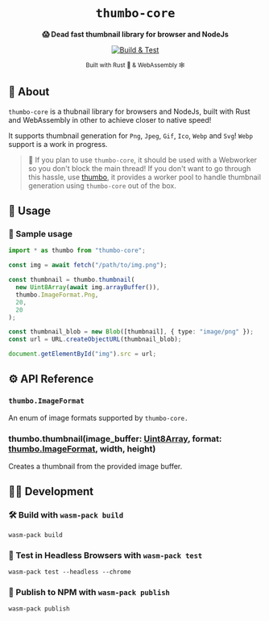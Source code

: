 <div align="center">

  <h1><code>thumbo-core</code></h1>

<strong> 😱 Dead fast thumbnail library for browser and NodeJs</strong>

[![Build & Test](https://github.com/ahkohd/thumbo-core/actions/workflows/build.yml/badge.svg)](https://github.com/ahkohd/thumbo-core/actions/workflows/build.yml)

<sub>Built with Rust 🦀 & WebAssembly 🕸</sub>

</div>

## 📖 About

`thumbo-core` is a thubnail library for browsers and NodeJs, built with Rust and WebAssembly in other to achieve closer to native speed!

It supports thumbnail generation for `Png`, `Jpeg`, `Gif`, `Ico`, `Webp` and `Svg`! `Webp` support is a work in progress.

> 📣 If you plan to use `thumbo-core`, it should be used with a Webworker so you don't block the main thread! If you don't want to go through this hassle, use [thumbo](https://github.com/ahkohd/thumbo), it provides a worker pool to handle thumbnail generation using `thumbo-core` out of the box.

## 🚴 Usage

### 🧪 Sample usage

```ts
import * as thumbo from "thumbo-core";

const img = await fetch("/path/to/img.png");

const thumbnail = thumbo.thumbnail(
  new Uint8Array(await img.arrayBuffer()),
  thumbo.ImageFormat.Png,
  20,
  20
);

const thumbnail_blob = new Blob([thumbnail], { type: "image/png" });
const url = URL.createObjectURL(thumbnail_blob);

document.getElementById("img").src = url;
```

## ⚙️ API Reference

### <span id="thumbo_image_format">`thumbo.ImageFormat`</span>

An enum of image formats supported by `thumbo-core.`

### <span id="thumbo_thumbnail">thumbo.thumbnail(image_buffer: [Uint8Array](https://developer.mozilla.org/en-US/docs/Web/JavaScript/Reference/Global_Objects/Uint8Array), format: [thumbo.ImageFormat](#thumbo_image_format), width, height)</span>

Creates a thumbnail from the provided image buffer.

## 👷🏽 Development

### 🛠️ Build with `wasm-pack build`

```
wasm-pack build
```

### 🔬 Test in Headless Browsers with `wasm-pack test`

```
wasm-pack test --headless --chrome
```

### 🎁 Publish to NPM with `wasm-pack publish`

```
wasm-pack publish
```
